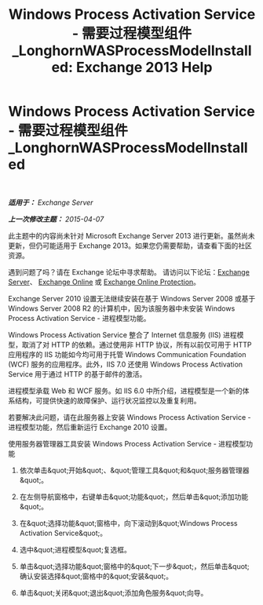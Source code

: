 ﻿---
title: 'Windows Process Activation Service - 需要过程模型组件_LonghornWASProcessModelInstalled: Exchange 2013 Help'
TOCTitle: Windows Process Activation Service - 需要过程模型组件_LonghornWASProcessModelInstalled
ms:assetid: 8cc13dbb-4921-4c07-8602-d26613d7730a
ms:mtpsurl: https://technet.microsoft.com/zh-cn/library/ms.exch.setupreadiness.longhornwasprocessmodelinstalled(v=EXCHG.150)
ms:contentKeyID: 50491138
ms.date: 05/21/2018
mtps_version: v=EXCHG.150
ms.translationtype: MT
---

# Windows Process Activation Service - 需要过程模型组件\_LonghornWASProcessModelInstalled

 

_**适用于：** Exchange Server_

_**上一次修改主题：** 2015-04-07_

此主题中的内容尚未针对 Microsoft Exchange Server 2013 进行更新。虽然尚未更新，但仍可能适用于 Exchange 2013。如果您仍需要帮助，请查看下面的社区资源。

遇到问题了吗？请在 Exchange 论坛中寻求帮助。 请访问以下论坛：[Exchange Server](https://go.microsoft.com/fwlink/p/?linkid=60612)、 [Exchange Online](https://go.microsoft.com/fwlink/p/?linkid=267542) 或 [Exchange Online Protection](https://go.microsoft.com/fwlink/p/?linkid=285351)。

Exchange Server 2010 设置无法继续安装在基于 Windows Server 2008 或基于 Windows Server 2008 R2 的计算机中，因为该服务器中未安装 Windows Process Activation Service - 进程模型功能。

Windows Process Activation Service 整合了 Internet 信息服务 (IIS) 进程模型，取消了对 HTTP 的依赖。通过使用非 HTTP 协议，所有以前仅可用于 HTTP 应用程序的 IIS 功能如今均可用于托管 Windows Communication Foundation (WCF) 服务的应用程序。此外，IIS 7.0 还使用 Windows Process Activation Service 用于通过 HTTP 的基于邮件的激活。

进程模型承载 Web 和 WCF 服务。如 IIS 6.0 中所介绍，进程模型是一个新的体系结构，可提供快速的故障保护、运行状况监控以及重复利用。

若要解决此问题，请在此服务器上安装 Windows Process Activation Service - 进程模型功能，然后重新运行 Exchange 2010 设置。

使用服务器管理器工具安装 Windows Process Activation Service - 进程模型功能

1.  依次单击\&quot;开始\&quot;、\&quot;管理工具\&quot;和\&quot;服务器管理器\&quot;。

2.  在左侧导航窗格中，右键单击\&quot;功能\&quot;，然后单击\&quot;添加功能\&quot;。

3.  在\&quot;选择功能\&quot;窗格中，向下滚动到\&quot;Windows Process Activation Service\&quot;。

4.  选中\&quot;进程模型\&quot;复选框。

5.  单击\&quot;选择功能\&quot;窗格中的\&quot;下一步\&quot;，然后单击\&quot;确认安装选择\&quot;窗格中的\&quot;安装\&quot;。

6.  单击\&quot;关闭\&quot;退出\&quot;添加角色服务\&quot;向导。

